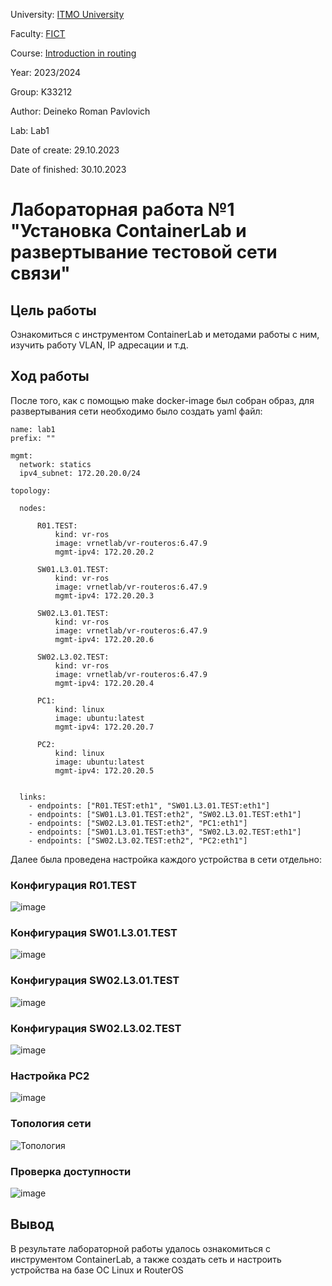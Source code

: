 University: [ITMO University](https://itmo.ru/ru/)  

Faculty: [FICT](https://fict.itmo.ru)  

Course: [Introduction in routing](https://github.com/itmo-ict-faculty/introduction-in-routing)  

Year: 2023/2024  

Group: K33212  

Author: Deineko Roman Pavlovich

Lab: Lab1  

Date of create: 29.10.2023  

Date of finished: 30.10.2023

# Лабораторная работа №1 "Установка ContainerLab и развертывание тестовой сети связи"
## Цель работы
Ознакомиться с инструментом ContainerLab и методами работы с ним, изучить работу VLAN, IP адресации и т.д.
## Ход работы
После того, как с помощью make docker-image был собран образ, для развертывания сети необходимо было создать yaml файл:
```
name: lab1
prefix: ""

mgmt:
  network: statics
  ipv4_subnet: 172.20.20.0/24
  
topology:

  nodes:

      R01.TEST:
          kind: vr-ros
          image: vrnetlab/vr-routeros:6.47.9
          mgmt-ipv4: 172.20.20.2

      SW01.L3.01.TEST:
          kind: vr-ros
          image: vrnetlab/vr-routeros:6.47.9
          mgmt-ipv4: 172.20.20.3
          
      SW02.L3.01.TEST:
          kind: vr-ros
          image: vrnetlab/vr-routeros:6.47.9
          mgmt-ipv4: 172.20.20.6

      SW02.L3.02.TEST:
          kind: vr-ros
          image: vrnetlab/vr-routeros:6.47.9
          mgmt-ipv4: 172.20.20.4

      PC1:
          kind: linux
          image: ubuntu:latest
          mgmt-ipv4: 172.20.20.7

      PC2:
          kind: linux
          image: ubuntu:latest
          mgmt-ipv4: 172.20.20.5


  links:
    - endpoints: ["R01.TEST:eth1", "SW01.L3.01.TEST:eth1"]
    - endpoints: ["SW01.L3.01.TEST:eth2", "SW02.L3.01.TEST:eth1"]
    - endpoints: ["SW02.L3.01.TEST:eth2", "PC1:eth1"]
    - endpoints: ["SW01.L3.01.TEST:eth3", "SW02.L3.02.TEST:eth1"]
    - endpoints: ["SW02.L3.02.TEST:eth2", "PC2:eth1"]
```
Далее была проведена настройка каждого устройства в сети отдельно:
### Конфигурация R01.TEST
![image](https://github.com/DeinekoRoman/2023_2024-introduction_in_routing-k33212-deineko_r_p/assets/90695269/b8fb14d5-0de0-4c23-897c-23ecda712344)

### Конфигурация SW01.L3.01.TEST
![image](https://github.com/DeinekoRoman/2023_2024-introduction_in_routing-k33212-deineko_r_p/assets/90695269/ec5f0f08-8638-4169-8590-2e6aa029b1ab)

### Конфигурация SW02.L3.01.TEST
![image](https://github.com/DeinekoRoman/2023_2024-introduction_in_routing-k33212-deineko_r_p/assets/90695269/1d470312-2c2a-470e-876d-924677636bd2)

### Конфигурация SW02.L3.02.TEST
![image](https://github.com/DeinekoRoman/2023_2024-introduction_in_routing-k33212-deineko_r_p/assets/90695269/8c1dcfd1-937b-48d9-87a2-5113c588ad6c)

### Настройка PC2
![image](https://github.com/DeinekoRoman/2023_2024-introduction_in_routing-k33212-deineko_r_p/assets/90695269/0617ad09-ad29-4dc4-9086-57fd85f6b26e)

### Топология сети
![Топология](https://github.com/DeinekoRoman/2023_2024-introduction_in_routing-k33212-deineko_r_p/assets/90695269/562a1fec-ac99-485a-9210-87df1fa2d99e)

### Проверка доступности
![image](https://github.com/DeinekoRoman/2023_2024-introduction_in_routing-k33212-deineko_r_p/assets/90695269/1b0aabfd-fe3f-4a5b-956c-ae1e0a64ffce)

## Вывод
В результате лабораторной работы удалось ознакомиться с инструментом ContainerLab, а также создать сеть и настроить устройства на базе ОС Linux и RouterOS
